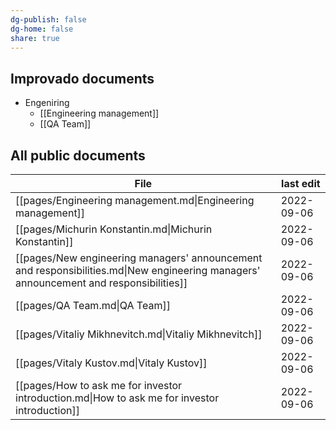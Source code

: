 ```yaml
---
dg-publish: false
dg-home: false
share: true
---
```


## Improvado documents
- Engeniring
	- [[Engineering management]]
	- [[QA Team]]

## All public documents 
| File                                                                                                                                  | last edit  |
| ------------------------------------------------------------------------------------------------------------------------------------- | ---------- |
| [[pages/Engineering management.md\|Engineering management]]                                                                           | 2022-09-06 |
| [[pages/Michurin Konstantin.md\|Michurin Konstantin]]                                                                                 | 2022-09-06 |
| [[pages/New engineering managers' announcement and responsibilities.md\|New engineering managers' announcement and responsibilities]] | 2022-09-06 |
| [[pages/QA Team.md\|QA Team]]                                                                                                         | 2022-09-06 |
| [[pages/Vitaliy Mikhnevitch.md\|Vitaliy Mikhnevitch]]                                                                                 | 2022-09-06 |
| [[pages/Vitaly Kustov.md\|Vitaly Kustov]]                                                                                             | 2022-09-06 |
| [[pages/How to ask me for investor introduction.md\|How to ask me for investor introduction]]                                         | 2022-09-06 |

